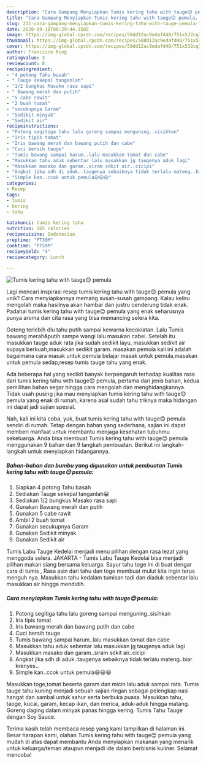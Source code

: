```yaml
---
description: "Cara Gampang Menyiapkan Tumis kering tahu with tauge😊 pemula, Lezat"
title: "Cara Gampang Menyiapkan Tumis kering tahu with tauge😊 pemula, Lezat"
slug: 211-cara-gampang-menyiapkan-tumis-kering-tahu-with-tauge-pemula-lezat
date: 2020-09-18T08:29:44.350Z
image: https://img-global.cpcdn.com/recipes/58dd12ac9edafd40/751x532cq70/tumis-kering-tahu-with-tauge😊-pemula-foto-resep-utama.jpg
thumbnail: https://img-global.cpcdn.com/recipes/58dd12ac9edafd40/751x532cq70/tumis-kering-tahu-with-tauge😊-pemula-foto-resep-utama.jpg
cover: https://img-global.cpcdn.com/recipes/58dd12ac9edafd40/751x532cq70/tumis-kering-tahu-with-tauge😊-pemula-foto-resep-utama.jpg
author: Francisco King
ratingvalue: 3
reviewcount: 8
recipeingredient:
- "4 potong Tahu basah"
- " Tauge sekepal tanganlah"
- "1/2 bungkus Masako rasa sapi"
- " Bawang merah dan putih"
- "5 cabe rawit"
- "2 buah tomat"
- "secukupnya Garam"
- "Sedikit minyak"
- "Sedikit air"
recipeinstructions:
- "Potong segitiga tahu lalu goreng sampai menguning..sisihkan"
- "Iris tipis tomat"
- "Iris bawang merah dan bawang putih dan cabe"
- "Cuci bersih tauge"
- "Tumis bawang sampai harum..lalu masukkan tomat dan cabe"
- "Masukkan tahu aduk sebentar lalu masukkan jg taugenya aduk lagi"
- "Masukkan masako dan garam..siram sdkit air..cicipi"
- "Angkat jika sdh di aduk..taugenya sebaiknya tidak terlalu mateng..biar krenyes.."
- "Simple kan..ccok untuk pemula😃😃😃"
categories:
- Resep
tags:
- tumis
- kering
- tahu

katakunci: tumis kering tahu 
nutrition: 165 calories
recipecuisine: Indonesian
preptime: "PT39M"
cooktime: "PT59M"
recipeyield: "4"
recipecategory: Lunch

---
```



![Tumis kering tahu with tauge😊 pemula](https://img-global.cpcdn.com/recipes/58dd12ac9edafd40/751x532cq70/tumis-kering-tahu-with-tauge😊-pemula-foto-resep-utama.jpg)

Lagi mencari inspirasi resep tumis kering tahu with tauge😊 pemula yang unik? Cara menyiapkannya memang susah-susah gampang. Kalau keliru mengolah maka hasilnya akan hambar dan justru cenderung tidak enak. Padahal tumis kering tahu with tauge😊 pemula yang enak seharusnya punya aroma dan cita rasa yang bisa memancing selera kita.

Goteng terlebih dlu tahu putih sampai kewarna kecoklatan. Lalu Tumis bawang merah&amp;putih sampe wangi lalu masukan cabei. Setelah itu masukkan tauge aduk rata jika sudah sedikit layu, masukkan sedikit air supaya berkuah,masukkan sedikit garam. masakan pemula kali ini adalah bagaimana cara masak untuk pemula belajar masak untuk pemula,masakan untuk pemula sedap,resep tumis tauge tahu yang enak.

Ada beberapa hal yang sedikit banyak berpengaruh terhadap kualitas rasa dari tumis kering tahu with tauge😊 pemula, pertama dari jenis bahan, kedua pemilihan bahan segar hingga cara mengolah dan menghidangkannya. Tidak usah pusing jika mau menyiapkan tumis kering tahu with tauge😊 pemula yang enak di rumah, karena asal sudah tahu triknya maka hidangan ini dapat jadi sajian spesial.


Nah, kali ini kita coba, yuk, buat tumis kering tahu with tauge😊 pemula sendiri di rumah. Tetap dengan bahan yang sederhana, sajian ini dapat memberi manfaat untuk membantu menjaga kesehatan tubuhmu sekeluarga. Anda bisa membuat Tumis kering tahu with tauge😊 pemula menggunakan 9 bahan dan 9 langkah pembuatan. Berikut ini langkah-langkah untuk menyiapkan hidangannya.

<!--inarticleads1-->

##### Bahan-bahan dan bumbu yang digunakan untuk pembuatan Tumis kering tahu with tauge😊 pemula:

1. Siapkan 4 potong Tahu basah
1. Sediakan  Tauge sekepal tanganlah😀
1. Sediakan 1/2 bungkus Masako rasa sapi
1. Gunakan  Bawang merah dan putih
1. Gunakan 5 cabe rawit
1. Ambil 2 buah tomat
1. Gunakan secukupnya Garam
1. Gunakan Sedikit minyak
1. Gunakan Sedikit air


Tumis Labu Tauge Kedelai menjadi menu pilihan dengan rasa lezat yang menggoda selera. JAKARTA - Tumis Labu Tauge Kedelai bisa menjadi pilihan makan siang bersama keluarga. Sayur tahu toge ini di buat dengar cara di tumis , Rasa asin dari tahu dan toge membuat mulut kita ingin terus menguh nya. Masukkan tahu kedalam tumisan tadi dan diaduk sebentar lalu masukkan air hingga mendidih. 

<!--inarticleads2-->

##### Cara menyiapkan Tumis kering tahu with tauge😊 pemula:

1. Potong segitiga tahu lalu goreng sampai menguning..sisihkan
1. Iris tipis tomat
1. Iris bawang merah dan bawang putih dan cabe
1. Cuci bersih tauge
1. Tumis bawang sampai harum..lalu masukkan tomat dan cabe
1. Masukkan tahu aduk sebentar lalu masukkan jg taugenya aduk lagi
1. Masukkan masako dan garam..siram sdkit air..cicipi
1. Angkat jika sdh di aduk..taugenya sebaiknya tidak terlalu mateng..biar krenyes..
1. Simple kan..ccok untuk pemula😃😃😃


Masukkan toge,tomat beserta garam dan micin lalu aduk sampai rata. Tumis tauge tahu kuning menjadi sebuah sajian ringan sebagai pelengkap nasi hangat dan sambal untuk sahur serta berbuka puasa. Masukkan tahu, taoge, kucai, garam, kecap ikan, dan merica, aduk-aduk hingga matang. Goreng daging dalam minyak panas hingga kering. Tumis Tahu Tauge dengan Soy Sauce. 

Terima kasih telah membaca resep yang kami tampilkan di halaman ini. Besar harapan kami, olahan Tumis kering tahu with tauge😊 pemula yang mudah di atas dapat membantu Anda menyiapkan makanan yang menarik untuk keluarga/teman ataupun menjadi ide dalam berbisnis kuliner. Selamat mencoba!
